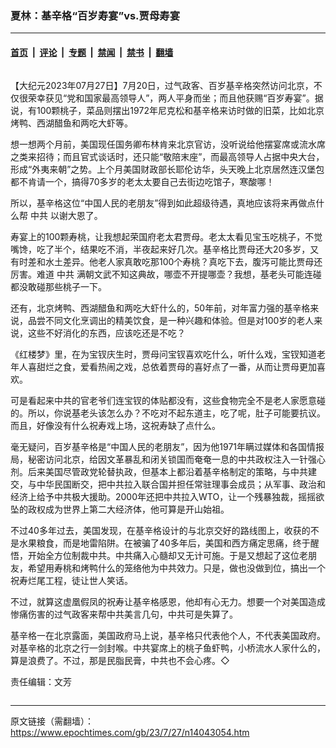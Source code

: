 ### 夏林：基辛格“百岁寿宴”vs.贾母寿宴

---

#### [首页](../../../..?n14043054) &nbsp;|&nbsp; [评论](../../../../../epoch-comment?n14043054) &nbsp;|&nbsp; [专题](../../../../../epoch-special?n14043054) &nbsp;|&nbsp; [禁闻](../../../../../epoch-news?n14043054) &nbsp;|&nbsp; [禁书](../../../../../books?n14043054) &nbsp;|&nbsp; [翻墙](https://github.com/gfw-breaker/nogfw/blob/master/README.md?n14043054)


<div class="column" id="artbody" itemprop="articleBody">
 <!-- article content begin -->
 <p>
  【大纪元2023年07月27日】7月20日，过气政客、百岁基辛格突然访问北京，不仅很荣幸获见“党和国家最高领导人”，两人平身而坐；而且他获赐“百岁寿宴”。据说，有100颗桃子，菜品则摆出1972年尼克松和基辛格来访时做的旧菜，比如北京烤鸭、西湖醋鱼和两吃大虾等。
 </p>
 <p>
  想一想两个月前，美国现任国务卿布林肯来北京官访，没听说给他摆宴席或流水席之类来招待；而且官式谈话时，还只能“敬陪末座”，而最高领导人占据中央大台，形成“外夷来朝”之势。上个月美国财政部长耶伦访华，头天晚上北京居然连汉堡包都不肯请一个，搞得70多岁的老太太要自己去街边吃馆子，寒酸哪！
 </p>
 <p>
  所以，基辛格这位“中国人民的老朋友”得到如此超级待遇，真地应该将来再做点什么帮
  <ok href="https://www.epochtimes.com/gb/tag/%E4%B8%AD%E5%85%B1.html">
   中共
  </ok>
  以谢大恩了。
 </p>
 <p>
  寿宴上的100颗寿桃，让我想起荣国府老太君贾母。老太太看见宝玉吃桃子，不觉嘴馋，吃了半个，结果吃不消，半夜起来好几次。基辛格比贾母还大20多岁，又有时差和水土差异。他老人家真敢吃那100个寿桃？真吃下去，腹泻可能比贾母还厉害。难道
  <ok href="https://www.epochtimes.com/gb/tag/%E4%B8%AD%E5%85%B1.html">
   中共
  </ok>
  满朝文武不知这典故，哪壶不开提哪壶？我想，基老头可能连碰都没敢碰那些桃子一下。
 </p>
 <p>
  还有，北京烤鸭、西湖醋鱼和两吃大虾什么的，50年前，对年富力强的基辛格来说，品尝不同文化烹调出的精美饮食，是一种兴趣和体验。但是对100岁的老人来说，这些不好消化的东西，应该吃还是不吃？
 </p>
 <p>
  《红楼梦》里，在为宝钗庆生时，贾母问宝钗喜欢吃什么，听什么戏，宝钗知道老年人喜甜烂之食，爱看热闹之戏，总依着贾母的喜好点了一番，从而让贾母更加喜欢。
 </p>
 <p>
  可是看起来中共的官老爷们连宝钗的体贴都没有，这些食物完全不是老人家愿意碰的。所以，你说基老头该怎么办？不吃对不起东道主，吃了呢，肚子可能要抗议。而且，好像没有什么祝寿戏上场，这祝寿缺了点什么。
 </p>
 <p>
  毫无疑问，百岁基辛格是“中国人民的老朋友”，因为他1971年瞒过媒体和各国情报局，秘密访问北京，给因文革暴乱和闭关锁国而奄奄一息的中共政权注入一针强心剂。后来美国尽管政党轮替执政，但基本上都沿着基辛格制定的策略，与中共建交，与中华民国断交，把中共拉入联合国并担任常驻理事会成员；从军事、政治和经济上给予中共极大援助。2000年还把中共拉入WTO，让一个残暴独裁，摇摇欲坠的政权成为世界上第二大经济体，他可算是开山始祖。
 </p>
 <p>
  不过40多年过去，美国发现，在基辛格设计的与北京交好的路线图上，收获的不是水果粮食，而是地雷陷阱。在被骗了40多年后，美国和西方痛定思痛，终于醒悟，开始全方位制裁中共。中共痛入心髓却又无计可施。于是又想起了这位老朋友，希望用寿桃和烤鸭什么的笼络他为中共效力。只是，做也没做到位，搞出一个祝寿烂尾工程，徒让世人笑话。
 </p>
 <p>
  不过，就算这虚凰假凤的祝寿让基辛格感恩，他却有心无力。想要一个对美国造成惨痛伤害的过气政客来帮中共美言几句，中共可是失算了。
 </p>
 <p>
  基辛格一在北京露面，美国政府马上说，基辛格只代表他个人，不代表美国政府。对基辛格的北京之行一剑封喉。中共宴席上的桃子鱼虾鸭，小桥流水人家什么的，算是浪费了。不过，那是民脂民膏，中共也不会心疼。◇
 </p>
 <p>
  责任编辑：文芳
 </p>
 <!-- article content end -->
</div>


---

原文链接（需翻墙）：https://www.epochtimes.com/gb/23/7/27/n14043054.htm